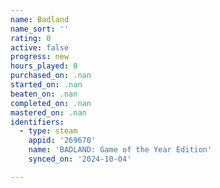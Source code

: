 ```yaml
---
name: Badland
name_sort: ''
rating: 0
active: false
progress: new
hours_played: 0
purchased_on: .nan
started_on: .nan
beaten_on: .nan
completed_on: .nan
mastered_on: .nan
identifiers:
  - type: steam
    appid: '269670'
    name: 'BADLAND: Game of the Year Edition'
    synced_on: '2024-10-04'

---
```

